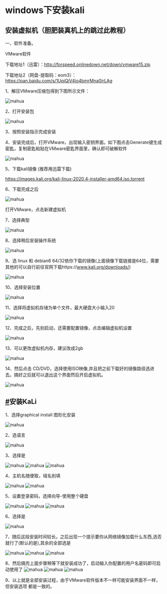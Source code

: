 # windows下安装kali

## 安装虚拟机（胆肥装真机上的跳过此教程）

一、软件准备。

VMware软件

下载地址1（迅雷）：http://forspeed.onlinedown.net/down/vmware15.zip

下载地址2（网盘-提取码：eom3）：https://pan.baidu.com/s/1UpiQjV4io4bmrMna0irLAg

1、解压VMware压缩包得到下图所示文件：

![mahua](https://ae01.alicdn.com/kf/U57f4c225822c4fcb9f25418c8f220bbcl.jpg)

2、打开安装包

![mahua](https://ae01.alicdn.com/kf/U67c220ae861942818c59166dfcb1fe6aK.jpg)

3、按照安装指示完成安装

4、安装完成后，打开VMware，出现输入密钥界面。如下图点击Generate键生成密匙，复制密匙粘贴在VMware密匙界面里，确认即可破解软件

![mahua](https://ae01.alicdn.com/kf/U8424538e3ab141929bced7bbc006ef46d.jpg)

5、下载kali镜像 (推荐用迅雷下载)

https://images.kali.org/kali-linux-2020.4-installer-amd64.iso.torrent

6、下载完成之后

![mahua](https://ae01.alicdn.com/kf/Uc91f9210fb594ee8a46f74c302d5dbbeT.jpg)

打开VMware，点击新建虚拟机

7、选择典型

![mahua](https://ae01.alicdn.com/kf/U94911fa9adcf4d7a9e73bf7cc3c86659l.jpg)

8、选择稍后安装操作系统

![mahua](https://ae01.alicdn.com/kf/Ubc65200295214b9f96e9e3fe9e733545l.jpg)

9、选 linux 和 debian6 64/32依你下载的镜像(上面镜像下载链接是64位，需要其他的可以自行前往官网下载https://www.kali.org/downloads/)

![mahua](https://ae01.alicdn.com/kf/U31a498b580714cbb95781e491b840993L.jpg)

10、选择安装位置

![mahua](https://ae01.alicdn.com/kf/Uca59ea64837340debdb7a27f9f5b4884u.jpg)

11、选择将虚拟机存储为单个文件，最大硬盘大小输入20

![mahua](https://ae01.alicdn.com/kf/U5c963893b4574ac487373b49721abbc4H.jpg)

12、完成之后，先别启动，还需要配置镜像，点击编辑虚拟机设置

![mahua](https://ae01.alicdn.com/kf/U99a78f3b889a4210b30cca46ca17e36fv.jpg)

13、可以更改虚拟机内存，建议改成2gb

![mahua](https://ae01.alicdn.com/kf/U17cc5511538345d695d06a89c4ff7500u.jpg)

14、然后点击 CD/DVD，选择使用ISO映像,并且把之前下载好的镜像路径选进去。搞好之后就可以退出这个界面然后开启虚拟机。

![mahua](https://ae01.alicdn.com/kf/Ub3323916b4594ec98c05144ca848e50bE.jpg)

## [#](https://lssblog.ml/blogs/入狱小技巧/kali/2020/kali及附件安装使用.html#安装kali)安装KaLi

1、选择graphical install 图形化安装

![mahua](https://ae01.alicdn.com/kf/Ude63cc40e36444c9a3c1c1e55a85b48cD.jpg)

2、选语言

![mahua](https://ae01.alicdn.com/kf/Ud05f191ea95344299745ab8eb20643e8j.jpg)

3、选择是

![mahua](https://ae01.alicdn.com/kf/Ucdad0c4476f34852806b127457af822c7.jpg) ![mahua](https://ae01.alicdn.com/kf/Ub728db253c544df3abdde7568a8f077fG.jpg) ![mahua](https://ae01.alicdn.com/kf/Ua3192f5a8baf417fa4f0e5e84f642a204.jpg)

4、主机名随便取，域名别填

![mahua](https://ae01.alicdn.com/kf/Ue7b2267f343642b094164803c6e0431da.jpg) ![mahua](https://ae01.alicdn.com/kf/U4964cf011dd74d1784f59e866f4bf9689.jpg)

5、设置登录密码，选择向导-使用整个硬盘

![mahua](https://ae01.alicdn.com/kf/Uafbe845b38774391bf19adb51f6049f0A.jpg) ![mahua](https://ae01.alicdn.com/kf/Uebde7afcef8d49f784478b88daecbdb9c.jpg) ![mahua](https://ae01.alicdn.com/kf/U62fd782b399746cb917ade4f591ddbb2v.jpg)

6、选择是

![mahua](https://ae01.alicdn.com/kf/U4dca338d52754dfbada0de96c5d5548eN.jpg)

7、随后这段安装时间较长。之后出现一个提示要你从网络镜像加载什么东西,选否就行了(默认的是),其余的全部选是

![mahua](https://ae01.alicdn.com/kf/Ucca2d41e363844de8fbdaa719348e90eT.jpg) ![mahua](https://ae01.alicdn.com/kf/Uddc249225d1c485ca6bb7dcc7fc391a8W.jpg) ![mahua](https://ae01.alicdn.com/kf/Ub3247a31ea8248adbadc2e3060f41984e.jpg)

8、然后搞完上面步骤稍等下就安装成功了，启动输入你配置的用户名密码即可启动使用了 ![mahua](https://ae01.alicdn.com/kf/U16a8523997ab46e7a35a247b22068cc1U.jpg) ![mahua](https://ae01.alicdn.com/kf/Ue22020f28cf24c699c8565d4f4b93c1eK.jpg) ![mahua](https://ae01.alicdn.com/kf/Ud699080b0faa4645b1cf0d13c2a9bc0an.jpg)

9、以上就是全部安装过程，由于VMware软件版本不一样可能安装界面不一样，但安装选项 都是一致的。